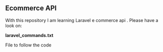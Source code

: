 ## Ecommerce API

With this repository I am learning Laravel e commerce api . 
Please have a look on:
 
 **laravel_commands.txt**
 
 File to follow the code 

